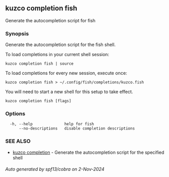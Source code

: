 ## kuzco completion fish

Generate the autocompletion script for fish

### Synopsis

Generate the autocompletion script for the fish shell.

To load completions in your current shell session:

	kuzco completion fish | source

To load completions for every new session, execute once:

	kuzco completion fish > ~/.config/fish/completions/kuzco.fish

You will need to start a new shell for this setup to take effect.


```
kuzco completion fish [flags]
```

### Options

```
  -h, --help              help for fish
      --no-descriptions   disable completion descriptions
```

### SEE ALSO

* [kuzco completion](kuzco_completion.md)	 - Generate the autocompletion script for the specified shell

###### Auto generated by spf13/cobra on 2-Nov-2024
